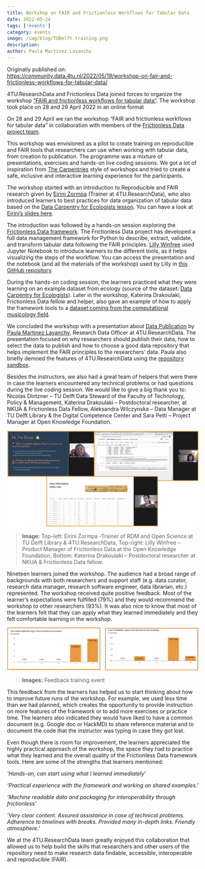 ```yaml
---
title: Workshop on FAIR and Frictionless Workflows for Tabular Data
date: 2022-05-24
tags: ['events']
category: events
image: /img/blog/TUDelft-training.png
description: 
author: Paula Martinez Lavanchy
---
```

Originally published on: https://community.data.4tu.nl/2022/05/19/workshop-on-fair-and-frictionless-workflows-for-tabular-data/

4TU.ResearchData and Frictionless Data joined forces to organize the workshop [“FAIR and frictionless workflows for tabular data”](https://community.data.4tu.nl/2022/03/22/workshop-fair-and-frictionless-workflows-for-tabular-data-online/). The workshop took place on 28 and 29 April 2022 in an online format

On 28 and 29 April we ran the workshop “FAIR and frictionless workflows for tabular data” in collaboration with members of the [Frictionless Data project team](https://frictionlessdata.io/). 

This workshop was envisioned as a pilot to create training on reproducible and FAIR tools that researchers can use when working with tabular data, from creation to publication. The programme was a mixture of presentations, exercises and hands-on live coding sessions. We got a lot of inspiration from [The Carpentries](https://carpentries.org/) style of workshops and tried to create a safe, inclusive and interactive learning experience for the participants.

The workshop started with an introduction to Reproducible and FAIR research given by [Eirini Zormpa](https://www.tudelft.nl/library/research-data-management/r/support/data-stewardship/contact/eirini-zormpa) (Trainer at 4TU.ResearchData), who also introduced learners to best practices for data organization of tabular data based on the [Data Carpentry for Ecologists lesson](https://datacarpentry.org/spreadsheet-ecology-lesson/). You can have a look at [Eirini’s slides here](https://4turesearchdata-carpentries.github.io/frictionless-data-workshop/data-organisation.html#1).

The introduction was followed by a hands-on session exploring the [Frictionless Data framework](https://framework.frictionlessdata.io/). The Frictionless Data project has developed a full data management framework for Python to describe, extract, validate, and transform tabular data following the FAIR principles. [Lilly Winfree](https://www.linkedin.com/in/lilly-winfree-phd/) used Jupyter Notebook to introduce learners to the different tools, as it helps visualizing the steps of the workflow. You can access the presentation and the notebook (and all the materials of the workshop) used by Lilly in [this GitHub repository](https://github.com/4TUResearchData-Carpentries/FAIR-and-Frictionless-workflows-for-tabular-data-).

During the hands-on coding session, the learners practiced what they were learning on an example dataset from ecology (source of the dataset: [Data Carpentry for Ecologists](https://datacarpentry.org/ecology-workshop/)). Later in the workshop, Katerina Drakoulaki, Frictionless Data fellow and helper, also gave an example of how to apply the framework tools to a [dataset coming from the computational musicology field](https://github.com/4TUResearchData-Carpentries/FAIR-and-Frictionless-workflows-for-tabular-data-/blob/main/03_Frictionless%20Data-MBn%20presentation_28-4-2022.pdf).

We concluded the workshop with a presentation about [Data Publication](https://github.com/4TUResearchData-Carpentries/FAIR-and-Frictionless-workflows-for-tabular-data-/blob/main/04_FAIRandFRictionless%20workflows_Data_Publication.pdf) by [Paula Martinez Lavanchy](https://www.tudelft.nl/staff/p.m.martinezlavanchy/?cHash=38d458b8cd0f7bc5562cd130725220c6), Research Data Officer at 4TU.ResearchData. The presentation focused on why researchers should publish their data, how to select the data to publish and how to choose a good data repository that helps implement the FAIR principles to the researchers’ data. Paula also briefly demoed the features of 4TU.ResearchData using the [repository sandbox](https://sandbox.data.4tu.nl/).

Besides the instructors, we also had a great team of helpers that were there in case the learners encountered any technical problems or had questions during the live coding session. We would like to give a big thank you to: Nicolas Dintzner – TU Delft Data Steward of the Faculty of Technology, Policy & Management, Katerina Drakoulaki – Postdoctoral researcher, at NKUA & Frictionless Data Fellow, Aleksandra Wilczynska – Data Manager at TU Delft Library & the Digital Competence Center and Sara Petti – Project Manager at Open Knowledge Foundation.

![image](./TUDelft-training.png)
&NewLine;
> **Image:** Top-left: Eirini Zormpa -Trainer of RDM and Open Science at TU Delft Library & 4TU.ResearchData, Top-right: Lilly Winfree – Product Manager of Frictionless Data at the Open Knowledge Foundation, Bottom: Katerina Drakoulaki – Postdoctoral researcher at NKUA & Frictionless Data fellow.
&NewLine;

Nineteen learners joined the workshop. The audience had a broad range of backgrounds with both researchers and support staff (e.g. data curator, research data manager, research software engineer, data librarian, etc.) represented. The workshop received quite positive feedback. Most of the learner’s expectations were fulfilled (79%) and they would recommend the workshop to other researchers (93%). It was also nice to know that most of the learners felt that they can apply what they learned immediately and they felt comfortable learning in the workshop.

![image](./TU-Delft-feedback.png)
&NewLine;
> **Images:** Feedback training event
&NewLine;

This feedback from the learners has helped us to start thinking about how to improve future runs of the workshop. For example, we used less time than we had planned, which creates the opportunity to provide instruction on more features of the framework or to add more exercises or practice time. The learners also indicated they would have liked to have a common document (e.g. Google doc or HackMD) to share reference material and to document the code that the instructor was typing in case they got lost.

Even though there is room for improvement, the learners appreciated  the highly practical approach of the workshop, the space they had to practice what they learned and the overall quality of the Frictionless Data framework tools. Here are some of the strengths that learners mentioned:

*‘Hands-on, can start using what I learned immediately’*

*‘Practical experience with the framework and working on shared examples.’*

*‘Machine readable data and packaging for interoperability through frictionless’*

*‘Very clear content. Assured assistance in case of technical problems. Adherence to timelines with breaks. Provided many in-depth links. Friendly atmosphere.’*

We at the 4TU.ResearchData team greatly enjoyed this collaboration that allowed us to help build the skills that researchers and other users of the repository need to make research data findable, accessible, interoperable and reproducible (FAIR). 
